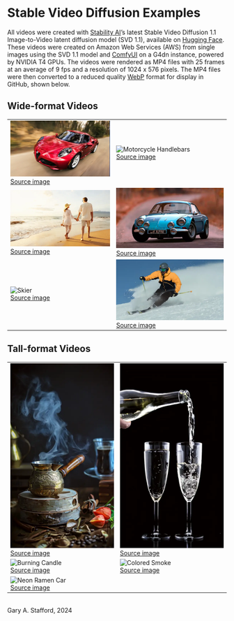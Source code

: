 # Stable Video Diffusion Examples

All videos were created with [Stability AI](https://stability.ai/stable-video)ʼs latest Stable Video Diffusion 1.1 Image-to-Video latent diffusion model (SVD 1.1), available on [Hugging Face](https://huggingface.co/stabilityai/stable-video-diffusion-img2vid-xt-1-1). These videos were created on Amazon Web Services (AWS) from single images using the SVD 1.1 model and [ComfyUI](https://github.com/comfyanonymous/ComfyUI) on a G4dn instance, powered by NVIDIA T4 GPUs. The videos were rendered as MP4 files with 25 frames at an average of 9 fps and a resolution of 1024 x 576 pixels. The MP4 files were then converted to a reduced quality [WebP](https://developers.google.com/speed/webp) format for display in GitHub, shown below.

## Wide-format Videos

<table>
   <tr>
      <td><img src="videos/red_car.webp" alt="Red Sports Car" width="512"/>
      </br><a href="https://www.pexels.com/photo/red-alfa-romeo-c4-on-road-near-trees-210019">Source image</a></td>
      <td><img src="videos/motorcycle_handlebars.webp" alt="Motorcycle Handlebars" width="512"/>
      </br><a href="https://www.pexels.com/photo/person-riding-motorcycle-on-road-2519371/">Source image</a></td>
   </tr>
   <tr>
      <td><img src="videos/couple_on_beach.webp" alt="Couple on Beach" width="512"/>
      </br><a href="https://www.shutterstock.com/image-photo/happy-romantic-middle-aged-couple-enjoying-352166360">Source image</a></td>
      <td><img src="videos/blue_car.webp" alt="Blue Sports Car" width="512"/>
      </br><a href="https://pxhere.com/en/photo/1551833">Source image</a></td>
   </tr>
   <tr>
      <td><img src="videos/motorcycle_racer.webp" alt="Skier" width="512"/>
      </br><a href="https://www.pexels.com/photo/rider-s-riding-on-gray-and-black-sports-bike-163210/">Source image</a></td>
      <td><img src="videos/skier.webp" alt="Skier" width="512"/>
      </br><a href="https://www.pexels.com/photo/man-using-ski-3193846/">Source image</a></td>
   </tr>
</table>

## Tall-format Videos

<table>
   <tr>
      <td><img src="videos/turkish_coffee.webp" alt="Turkish Coffee" width="387"/>
      </br><a href="https://www.pexels.com/photo/a-shot-of-steaming-pot-with-a-and-glass-with-a-beverage-10351409/">Source image</a></td>
      <td><img src="videos/pouring_champagne.webp" alt="Pouring Champagne" width="387"/>
      </br><a href="https://www.pexels.com/photo/close-up-of-beer-glass-against-black-background-255483/">Source image</a></td>
   </tr>
   <tr>
      <td><img src="videos/candle_2.webp" alt="Burning Candle" width="387"/>
      </br><a href="https://www.pexels.com/photo/white-candle-278823/">Source image</a></td>
      <td><img src="videos/colored_smoke_2.webp" alt="Colored Smoke" width="387"/>
      </br><a href="https://www.pexels.com/photo/red-smoke-illustration-604671/">Source image</a></td>
   </tr>
   <tr>
      <td><img src="videos/neon_ramen_cat.webp" alt="Neon Ramen Car" width="387"/>
      </br><a href="https://www.pexels.com/photo/gato-otaku-19138491//">Source image</a></td>
   </tr>
</table>
</br>
<div>Gary A. Stafford, 2024</div>
